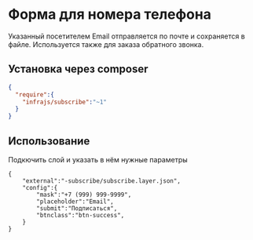 # Форма для номера телефона
Указанный посетителем Email отправляется по почте и сохраняется в файле.
Используется также для заказа обратного звонка.

## Установка через composer
```json
{
  "require":{
    "infrajs/subscribe":"~1"
  }
}
```

## Использование

Подкючить слой и указать в нём нужные параметры
```
{
	"external":"-subscribe/subscribe.layer.json",
	"config":{
		"mask":"+7 (999) 999-9999",
		"placeholder":"Email",
		"submit":"Подписаться",
		"btnclass":"btn-success",
	}
}
```


